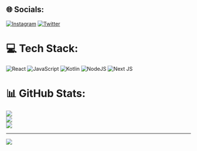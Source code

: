 
## 🌐 Socials:
[![Instagram](https://img.shields.io/badge/Instagram-%23E4405F.svg?logo=Instagram&logoColor=white)](https://instagram.com/vishal.kashi) [![Twitter](https://img.shields.io/badge/Twitter-%231DA1F2.svg?logo=Twitter&logoColor=white)](https://twitter.com/iamvishalkashi) 

# 💻 Tech Stack:
![React](https://img.shields.io/badge/react-%2320232a.svg?style=for-the-badge&logo=react&logoColor=%2361DAFB) ![JavaScript](https://img.shields.io/badge/javascript-%23323330.svg?style=for-the-badge&logo=javascript&logoColor=%23F7DF1E) ![Kotlin](https://img.shields.io/badge/kotlin-%230095D5.svg?style=for-the-badge&logo=kotlin&logoColor=white) ![NodeJS](https://img.shields.io/badge/node.js-6DA55F?style=for-the-badge&logo=node.js&logoColor=white) ![Next JS](https://img.shields.io/badge/Next-black?style=for-the-badge&logo=next.js&logoColor=white)
# 📊 GitHub Stats:
![](https://github-readme-stats.vercel.app/api?username=destructo570&theme=tokyonight&hide_border=true&include_all_commits=true&count_private=true)<br/>
![](https://github-readme-streak-stats.herokuapp.com/?user=destructo570&theme=tokyonight&hide_border=true)<br/>
![](https://github-readme-stats.vercel.app/api/top-langs/?username=destructo570&theme=tokyonight&hide_border=true&include_all_commits=true&count_private=true&layout=compact)

---
[![](https://visitcount.itsvg.in/api?id=destructo570&icon=0&color=0)](https://visitcount.itsvg.in)

<!-- Proudly created with GPRM ( https://gprm.itsvg.in ) -->
